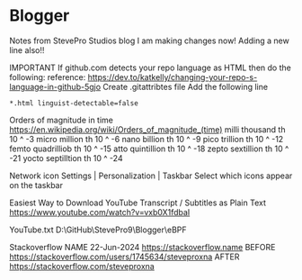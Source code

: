 # Blogger
Notes from StevePro Studios blog
I am making changes now!
Adding a new line also!!

IMPORTANT
If github.com detects your repo language as HTML then do the following:
reference: https://dev.to/katkelly/changing-your-repo-s-language-in-github-5gjo
Create .gitattribtes file
Add the following line
```
*.html linguist-detectable=false
```

Orders of magnitude in time
https://en.wikipedia.org/wiki/Orders_of_magnitude_(time)
milli	thousand 	th		10 ^ -3
micro	million		th		10 ^ -6
nano	billion		th		10 ^ -9
pico	trillion	th		10 ^ -12
femto	quadrilliob	th		10 ^ -15
atto	quintillion	th		10 ^ -18
zepto	sextillion	th		10 ^ -21
yocto	septilltion	th		10 ^ -24



Network icon
Settings | Personalization | Taskbar
Select which icons appear on the taskbar



Easiest Way to Download YouTube Transcript / Subtitles as Plain Text
https://www.youtube.com/watch?v=vxb0X1fdbaI

YouTube.txt
D:\GitHub\StevePro9\Blogger\eBPF


Stackoverflow NAME
22-Jun-2024
https://stackoverflow.name
BEFORE
https://stackoverflow.com/users/1745634/steveproxna
AFTER
https://stackoverflow.com/steveproxna